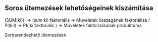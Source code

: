 ## Soros ütemezések lehetőségeinek kiszámítása

(SUM(ki))!   =>  (sum ki) faktoriális   =>  Müveletek összegének faktoriálisa
/
PI(ki!)      =>  PI(  ki faktorialis )  =>  Műveletek faktoriálisának produktuma



Sorbarendezhető ütemezések



